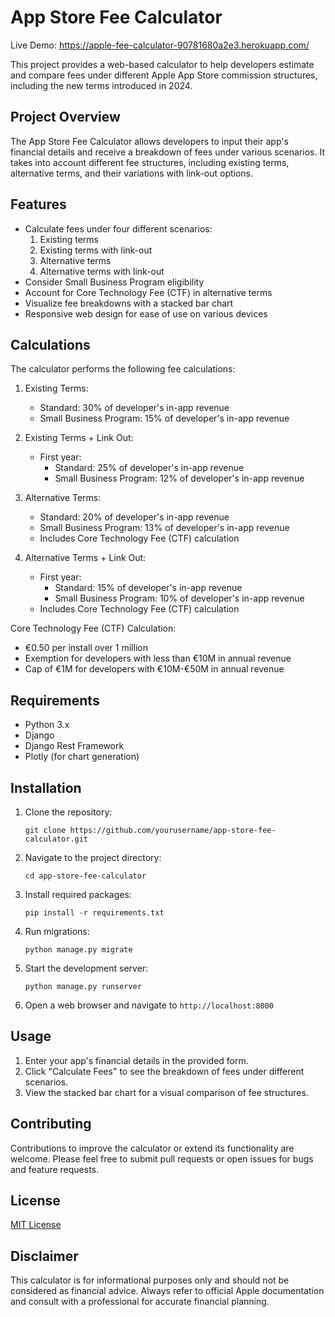 # App Store Fee Calculator

Live Demo: https://apple-fee-calculator-90781680a2e3.herokuapp.com/

This project provides a web-based calculator to help developers estimate and compare fees under different Apple App Store commission structures, including the new terms introduced in 2024.

## Project Overview

The App Store Fee Calculator allows developers to input their app's financial details and receive a breakdown of fees under various scenarios. It takes into account different fee structures, including existing terms, alternative terms, and their variations with link-out options.

## Features

- Calculate fees under four different scenarios:
  1. Existing terms
  2. Existing terms with link-out
  3. Alternative terms
  4. Alternative terms with link-out
- Consider Small Business Program eligibility
- Account for Core Technology Fee (CTF) in alternative terms
- Visualize fee breakdowns with a stacked bar chart
- Responsive web design for ease of use on various devices

## Calculations

The calculator performs the following fee calculations:

1. Existing Terms:
   - Standard: 30% of developer's in-app revenue
   - Small Business Program: 15% of developer's in-app revenue

2. Existing Terms + Link Out:
   - First year:
     * Standard: 25% of developer's in-app revenue
     * Small Business Program: 12% of developer's in-app revenue

3. Alternative Terms:
   - Standard: 20% of developer's in-app revenue
   - Small Business Program: 13% of developer's in-app revenue
   - Includes Core Technology Fee (CTF) calculation

4. Alternative Terms + Link Out:
   - First year:
     * Standard: 15% of developer's in-app revenue
     * Small Business Program: 10% of developer's in-app revenue
   - Includes Core Technology Fee (CTF) calculation

Core Technology Fee (CTF) Calculation:
- €0.50 per install over 1 million
- Exemption for developers with less than €10M in annual revenue
- Cap of €1M for developers with €10M-€50M in annual revenue

## Requirements

- Python 3.x
- Django
- Django Rest Framework
- Plotly (for chart generation)

## Installation

1. Clone the repository:
   ```
   git clone https://github.com/yourusername/app-store-fee-calculator.git
   ```

2. Navigate to the project directory:
   ```
   cd app-store-fee-calculator
   ```

3. Install required packages:
   ```
   pip install -r requirements.txt
   ```

4. Run migrations:
   ```
   python manage.py migrate
   ```

5. Start the development server:
   ```
   python manage.py runserver
   ```

6. Open a web browser and navigate to `http://localhost:8000`

## Usage

1. Enter your app's financial details in the provided form.
2. Click "Calculate Fees" to see the breakdown of fees under different scenarios.
3. View the stacked bar chart for a visual comparison of fee structures.

## Contributing

Contributions to improve the calculator or extend its functionality are welcome. Please feel free to submit pull requests or open issues for bugs and feature requests.

## License

[MIT License](LICENSE)

## Disclaimer

This calculator is for informational purposes only and should not be considered as financial advice. Always refer to official Apple documentation and consult with a professional for accurate financial planning.
